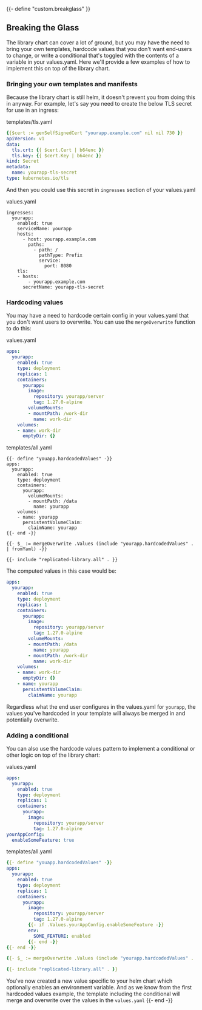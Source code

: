 {{- define "custom.breakglass" }}
## Breaking the Glass

The library chart can cover a lot of ground, but you may have the need to bring your own templates, hardcode values that you don't want end-users to change, 
or write a conditional that's toggled with the contents of a variable in your values.yaml. Here we'll provide a few examples of how 
to implement this on top of the library chart.


### Bringing your own templates and manifests

Because the library chart is still helm, it doesn't prevent you from doing this in anyway. For example, let's say you need to create 
the below TLS secret for use in an ingress:

templates/tls.yaml
```yaml
{{$cert := genSelfSignedCert "yourapp.example.com" nil nil 730 }}
apiVersion: v1
data:
  tls.crt: {{ $cert.Cert | b64enc }}
  tls.key: {{ $cert.Key | b64enc }}
kind: Secret
metadata:
  name: yourapp-tls-secret
type: kubernetes.io/tls
```

And then you could use this secret in `ingresses` section of your values.yaml

values.yaml
```
ingresses:
  yourapp:
    enabled: true
    serviceName: yourapp
    hosts:
      - host: yourapp.example.com
        paths:
          - path: /
            pathType: Prefix
            service:
              port: 8080
    tls:
    - hosts:
        - yourapp.example.com
      secretName: yourapp-tls-secret
```

### Hardcoding values
You may have a need to hardcode certain config in your values.yaml that you don't want users to overwrite. You can use the `mergeOverwrite` function to do this:

values.yaml
```yaml
apps:
  yourapp:
    enabled: true
    type: deployment
    replicas: 1
    containers:
      yourapp:
        image:
          repository: yourapp/server
          tag: 1.27.0-alpine
        volumeMounts:
        - mountPath: /work-dir
          name: work-dir
    volumes:
    - name: work-dir
      emptyDir: {}
```

templates/all.yaml
```tpl
{{- define "youapp.hardcodedValues" -}}
apps:
  yourapp:
    enabled: true
    type: deployment
    containers:
      yourapp:
        volumeMounts:
        - mountPath: /data
          name: yourapp
    volumes:
    - name: yourapp
      persistentVolumeClaim:
        claimName: yourapp
{{- end -}}

{{- $_ := mergeOverwrite .Values (include "yourapp.hardcodedValues" . | fromYaml) -}}

{{- include "replicated-library.all" . }}
```

The computed values in this case would be:

```yaml
apps:
  yourapp:
    enabled: true
    type: deployment
    replicas: 1
    containers:
      yourapp:
        image:
          repository: yourapp/server
          tag: 1.27.0-alpine
        volumeMounts:
        - mountPath: /data
          name: yourapp
        - mountPath: /work-dir
          name: work-dir
    volumes:
    - name: work-dir
      emptyDir: {}
    - name: yourapp
      persistentVolumeClaim:
        claimName: yourapp
```

Regardless what the end user configures in the values.yaml for `yourapp`, the values you've hardcoded in your template will always be merged in and potentially overwrite.

### Adding a conditional
You can also use the hardcode values pattern to implement a conditional or other logic on top of the library chart:

values.yaml
```yaml
apps:
  yourapp:
    enabled: true
    type: deployment
    replicas: 1
    containers:
      yourapp:
        image:
          repository: yourapp/server
          tag: 1.27.0-alpine
yourAppConfig:
  enableSomeFeature: true
```

templates/all.yaml
```yaml
{{- define "youapp.hardcodedValues" -}}
apps:
  yourapp:
    enabled: true
    type: deployment
    replicas: 1
    containers:
      yourapp:
        image:
          repository: yourapp/server
          tag: 1.27.0-alpine
        {{- if .Values.yourAppConfig.enableSomeFeature -}}
        env:
          SOME_FEATURE: enabled
        {{- end -}}
{{- end -}}

{{- $_ := mergeOverwrite .Values (include "yourapp.hardcodedValues" . | fromYaml) -}}

{{- include "replicated-library.all" . }}
```

You've now created a new value specific to your helm chart which optionally enables an environment variable. And as we know from the first hardcoded values example,
the template including the conditional will merge and overwrite over the values in the `values.yaml`
{{- end -}}
